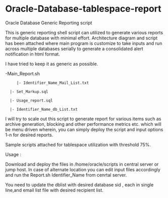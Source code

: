 # Oracle-Database-tablespace-report
Oracle Database Generic Reporting script

This is generic reporting shell script can utilized to generate various reports for multiple database with minimal effort. 
Architecture diagram and script has been attached where main program is customize to take inputs and run across multiple databases serially to generate a consolidated alert notification in html format.
 
I have tried to keep it as generic as possible.


-Main_Report.sh

         |- Identifier_Name_Mail_List.txt
	 
	  |- Set_Markup.sql
	  
	  |- Usage_report.sql
	  
	  |- Identifier_Name_db_List.txt
	  

I will try to scale out this script to generate report for various items such as archive generation, blocking and other performance metrics etc. which will be menu driven wherein, you can simply deploy the script and input options 1-n for desired reports.

Sample scripts attached for tablespace utilization with threshold 75%.

Usage :

Download and deploy the files in /home/oracle/scripts in central server or jump host. In case of alternate location you can edit input files accordingly and run the Report.sh Identifier_Name from cenrtal server.

You need to update the dblist with desired database sid , each in single line,and email list file with desired recipient list.


